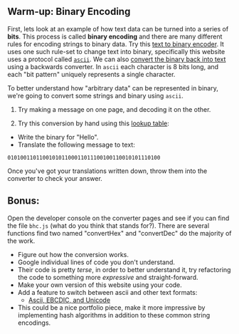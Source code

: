 ## Warm-up: Binary Encoding

First, lets look at an example of how text data can be turned into a series of __bits__. This process is called __binary encoding__ and there are many different rules for encoding strings to binary data. Try this [text to binary encoder](http://www.binaryhexconverter.com/ascii-text-to-binary-converter). It uses one such rule-set to change text into binary, specifically this website uses a protocol called [`ascii`](https://en.wikipedia.org/wiki/ASCII). We can also [convert the binary back into text](http://www.binaryhexconverter.com/binary-to-ascii-text-converter) using a backwards converter. In `ascii` each character is 8 bits long, and each "bit pattern" uniquely represents a single character.

To better understand how "arbitrary data" can be represented in binary, we're going to convert some strings and binary using `ascii`.

1. Try making a message on one page, and decoding it on the other.

1. Try this conversion by hand using this [lookup table](http://www.rapidtables.com/code/text/ascii-table.htm):
  * Write the binary for "Hello".
  * Translate the following message to text:
  ```
  010100110110010101100011011100100110010101110100
  ```

Once you've got your translations written down, throw them into the converter to check your answer.

## Bonus:

Open the developer console on the converter pages and see if you can find the file `bhc.js` (what do you think that stands for?). There are several functions find two named "convertHex" and "convertDec" do the majority of the work.
  * Figure out how the conversion works.
  * Google individual lines of code you don't understand.
  * Their code is pretty *terse*, in order to better understand it, try refactoring the code to something more *expressive* and straight-forward.
  * Make your own version of this website using your code.
  * Add a feature to switch between ascii and other text formats:
    * [Ascii, EBCDIC, and Unicode](https://www.cs.umd.edu/class/sum2003/cmsc311/Notes/Data/ascii.html)
  * This could be a nice portfolio piece, make it more impressive by implementing hash algorithms in addition to these common string encodings.
